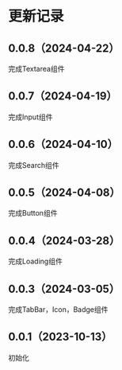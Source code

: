 # 更新记录

## 0.0.8（2024-04-22）

完成Textarea组件

## 0.0.7（2024-04-19）

完成Input组件

## 0.0.6（2024-04-10）

完成Search组件

## 0.0.5（2024-04-08）

完成Button组件

## 0.0.4（2024-03-28）

完成Loading组件

## 0.0.3（2024-03-05）

完成TabBar，Icon，Badge组件

## 0.0.1（2023-10-13）

初始化
